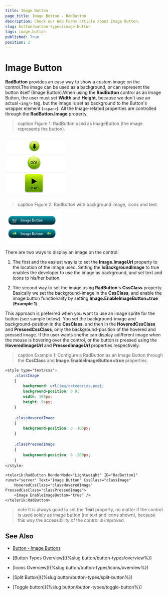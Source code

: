```yaml
---
title: Image Button
page_title: Image Button - RadButton
description: Check our Web Forms article about Image Button.
slug: button/button-types/image-button
tags: image,button
published: True
position: 2
---
```


# Image Button

**RadButton** provides an easy way to show a custom image on the control.The image can be used as a background, or can represent the button itself (Image Button).When using the **RadButton** control as an Image Button, the user must set **Width** and **Height**, because we don't use an actual `<img/>` tag, but the image is set as background to the Button's wrapper element (`<span>`). All the Image-related properties are controlled through the **RadButton.Image** property.

>caption Figure 1: RadButton used as ImageButton (the image represents the button).

![ImageButton](images/button-imagebuttons01.png)

>caption Figure 2: RadButton with background image, icons and text.

![ImageButton2](images/button-imagebuttons02.png)

There are two ways to display an image on the control:

1. The first and the easiest way is to set the **Image.ImageUrl** property to the location of the image used. Setting the **IsBackgroundImage** to true enables the developer to use the image as background, and set text and icons to his/her button.

1. The second way to set the image using **RadButton**'s **CssClass** property. Basically we set the background-image in the **CssClass**, and enable the image button functionality by setting **Image.EnableImageButton=true** (**Example 1**).

This approach is preferred when you want to use an image sprite for the button (see sample below). You set the background-image and background-position in the **CssClass**, and then in the **HoveredCssClass** and **PressedCssClass**, only the background-position of the hovered and pressed image. If the user wants she/he can display adifferent image when the mouse is hovering over the control, or the button is pressed using the **HoveredImageUrl** and **PressedImageUrl** properties respectively.

>caption Example 1: Configure a RadButton as an Image Button through the **CssClass** and **Image.EnableImageButton=true** properties.

````CSS
<style type="text/css">
	.classImage
	{
		background: url(img/categories.png);
		background-position: 0 0;
		width: 150px;
		height: 94px;
	}
	
	.classHoveredImage
	{
		background-position: 0 -100px;
	}
	
	.classPressedImage
	{
		background-position: 0 -200px;
	}
</style>
````

````ASP.NET
<telerik:RadButton RenderMode="Lightweight" ID="RadButton1" runat="server" Text="Image Button" CssClass="classImage"
    HoveredCssClass="classHoveredImage" PressedCssClass="classPressedImage">
    <Image EnableImageButton="true" />
</telerik:RadButton>
````

>note It is always good to set the **Text** property, no matter if the control is used solely as image button (no text and icons shown), because this way the accessibility of the control is improved.

## See Also

 * [Button - Image Buttons](https://demos.telerik.com/aspnet-ajax/button/examples/imagebutton/defaultcs.aspx)

 * [Button Types Overview]({%slug button/button-types/overview%})

 * [Icons Overview]({%slug button/button-types/icons/overview%})

 * [Split Button]({%slug button/button-types/split-button%})

 * [Toggle button]({%slug button/button-types/toggle-button%})
 

